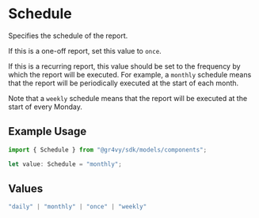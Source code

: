 # Schedule

Specifies the schedule of the report.

If this is a one-off report, set this value to `once`.

If this is a recurring report, this value should be set to the
frequency by which the report will be executed. For example, a
`monthly` schedule means that the report will be periodically
executed at the start of each month.

Note that a `weekly` schedule means that the report will be
executed at the start of every Monday.

## Example Usage

```typescript
import { Schedule } from "@gr4vy/sdk/models/components";

let value: Schedule = "monthly";
```

## Values

```typescript
"daily" | "monthly" | "once" | "weekly"
```